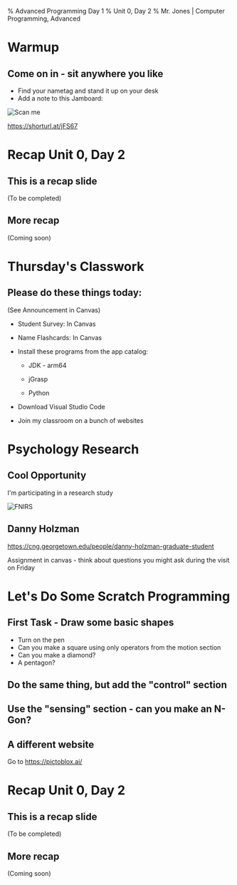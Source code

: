 % Advanced Programming Day 1
% Unit 0, Day 2
% Mr. Jones | Computer Programming, Advanced


# Warmup

## Come on in - sit anywhere you like
* Find your nametag and stand it up on your desk
* Add a note to this Jamboard: 

![Scan me](../images/day2Jamboard.png)

https://shorturl.at/jFS67


# Recap Unit 0, Day 2

## This is a recap slide
(To be completed)

## More recap
(Coming soon)


# Thursday's Classwork

## Please do these things today:
(See Announcement in Canvas)

- Student Survey: In Canvas

- Name Flashcards: In Canvas

- Install these programs from the app catalog:

	- JDK - arm64

	- jGrasp

	- Python

- Download Visual Studio Code

- Join my classroom on a bunch of websites


# Psychology Research

## Cool Opportunity
I'm participating in a research study

![FNIRS](../images/fnirs.jpg)


## Danny Holzman
https://cng.georgetown.edu/people/danny-holzman-graduate-student

Assignment in canvas - think about questions you might ask during the visit on Friday


# Let's Do Some Scratch Programming

## First Task - Draw some basic shapes
- Turn on the pen
- Can you make a square using only operators from the motion section
- Can you make a diamond?
- A pentagon?


## Do the same thing, but add the "control" section

## Use the "sensing" section - can you make an N-Gon?

## A different website
Go to https://pictoblox.ai/



# Recap Unit 0, Day 2

## This is a recap slide
(To be completed)

## More recap
(Coming soon)
